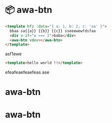 # :package: awa-btn

```html render
<template hfz :data="{ a: 1, b: 2, c: 'aa' }">
  bbaa sa{{a}} {{b}} {{c}} sseeewewfdsfaa
  <div v-if="a === 2">baba</div>
  <awa-btn vdev></awa-btn>
</template>
```

asf1ewe

```html
<template>hello world !!</template>
```
efeafeaefeaefeas
ase
# awa-btn

# awa-btn

<!-- ![logo](./src/jser-logo.png) -->
